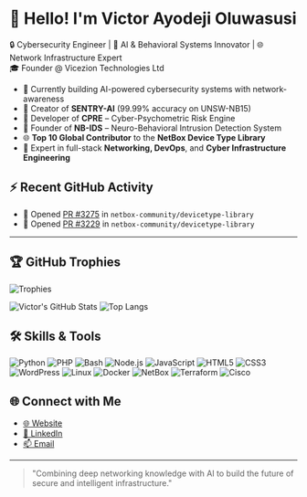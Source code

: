 # 👋 Hello! I'm Victor Ayodeji Oluwasusi

🔒 Cybersecurity Engineer | 🧠 AI & Behavioral Systems Innovator | 🌐 Network Infrastructure Expert  
🎓 Founder @ Vicezion Technologies Ltd

- 🔭 Currently building AI-powered cybersecurity systems with network-awareness
- 🧪 Creator of **SENTRY-AI** (99.99% accuracy on UNSW-NB15)
- 🧠 Developer of **CPRE** – Cyber-Psychometric Risk Engine
- 🔐 Founder of **NB-IDS** – Neuro-Behavioral Intrusion Detection System
- 🌐 **Top 10 Global Contributor** to the **NetBox Device Type Library**
- 🧰 Expert in full-stack **Networking, DevOps**, and **Cyber Infrastructure Engineering**


## ⚡ Recent GitHub Activity

- 💪 Opened [PR #3275](https://github.com/netbox-community/devicetype-library/pull/3275) in `netbox-community/devicetype-library`
- 💪 Opened [PR #3229](https://github.com/netbox-community/devicetype-library/pull/3229) in `netbox-community/devicetype-library`

---


## 🏆 GitHub Trophies

![Trophies](https://github-profile-trophy.vercel.app/?username=visezion&theme=monokai&margin-w=5&no-frame=true)



![Victor's GitHub Stats](https://github-readme-stats.vercel.app/api?username=visezion&show_icons=true&theme=react&count_private=true)
![Top Langs](https://github-readme-stats.vercel.app/api/top-langs/?username=visezion&layout=compact&theme=react)



## 🛠 Skills & Tools
![Python](https://img.shields.io/badge/-Python-black?style=flat-square&logo=Python)
![PHP](https://img.shields.io/badge/-PHP-777BB4?style=flat-square&logo=php)
![Bash](https://img.shields.io/badge/-Bash-4EAA25?style=flat-square&logo=gnubash)
![Node.js](https://img.shields.io/badge/-Node.js-green?style=flat-square&logo=node.js)
![JavaScript](https://img.shields.io/badge/-JavaScript-yellow?style=flat-square&logo=javascript)
![HTML5](https://img.shields.io/badge/-HTML5-E34F26?style=flat-square&logo=html5)
![CSS3](https://img.shields.io/badge/-CSS3-1572B6?style=flat-square&logo=css3)
![WordPress](https://img.shields.io/badge/-WordPress-21759B?style=flat-square&logo=wordpress)
![Linux](https://img.shields.io/badge/-Linux-FCC624?style=flat-square&logo=linux)
![Docker](https://img.shields.io/badge/-Docker-2496ED?style=flat-square&logo=docker)
![NetBox](https://img.shields.io/badge/-NetBox-blue?style=flat-square&logo=data:image/png;base64,iVBORw0KGgoAAAANSUhEUgAAABAAAAAQCAMAAAAoLQ9TAAAAVFBMVEUAAAC/v7+fn5+/v7+wsLCnp6e6urrOzs7Y2Nj39/fExMTIyMje3t7Z2dnd3d3c3NzS0tLR0dGxsbHq6uq+vr7g4ODU1NTV1dV6enr5VfE3AAAACXBIWXMAAAsSAAALEgHS3X78AAAAsUlEQVQYlX2QQRaDMBBFz+eIQX5AT+b/f6KaGVICRA7evXUV0zHuc+zMnEIS8YZQclX2kK61u5w5wXzFCGBaC/UnhVDQCM7YpeNsDxdRtKzGkDF4Fzxh13aFP6OJeS0eWD1tzD4DaZBf0jDFeJYEUUNIV3UFG96HylbKzRRYobpeUb3AMRUUkSiQ9fOqDBYzYdM07iAfDcfMSjvGzkgAAAABJRU5ErkJggg==)
![Terraform](https://img.shields.io/badge/-Terraform-623CE4?style=flat-square&logo=terraform)
![Cisco](https://img.shields.io/badge/-Cisco-1BA0D7?style=flat-square&logo=cisco)



## 🌐 Connect with Me

-  [🌐 Website](https://vicezion.com/victor_oluwasusi)
-  [🔗 LinkedIn](https://www.linkedin.com/in/victor-ayodeji-oluwasusi-059567157/)
-  [📫 Email](mailto:victor.oluwaususi@vicezion.com) 

---

> "Combining deep networking knowledge with AI to build the future of secure and intelligent infrastructure."

